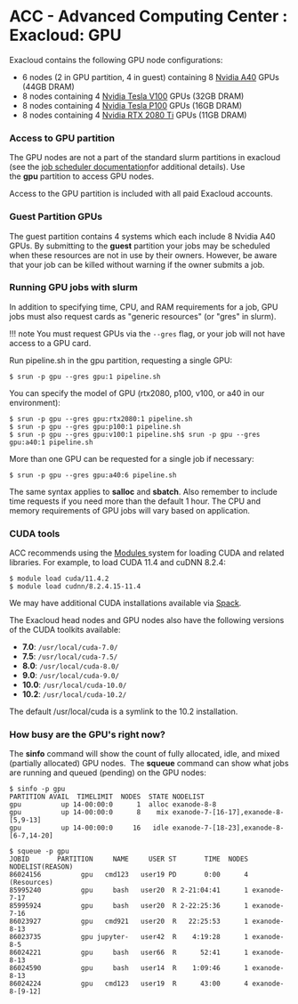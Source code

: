 ACC - Advanced Computing Center : Exacloud: GPU
===============================================

Exacloud contains the following GPU node configurations:

-   6 nodes (2 in GPU partition, 4 in guest) containing 8 [Nvidia A40](https://www.nvidia.com/en-us/data-center/a40/) GPUs (44GB DRAM)
-   8 nodes containing 4 [Nvidia Tesla V100](https://www.nvidia.com/en-us/data-center/tesla-v100/) GPUs (32GB DRAM)
-   8 nodes containing 4 [Nvidia Tesla P100](http://www.nvidia.com/object/tesla-p100.html) GPUs (16GB DRAM)
-   8 nodes containing 4 [Nvidia RTX 2080 Ti](https://www.nvidia.com/en-us/geforce/graphics-cards/rtx-2080-ti/#specs) GPUs (11GB DRAM)

### Access to GPU partition

The GPU nodes are not a part of the standard slurm partitions in exacloud (see the [job scheduler documentation](05-exacloud-Job-Scheduler.md)for additional details). Use the **gpu** partition to access GPU nodes.

Access to the GPU partition is included with all paid Exacloud accounts.

### Guest Partition GPUs


The guest partition contains 4 systems which each include 8 Nvidia A40 GPUs. By submitting to the **guest** partition your jobs may be scheduled when these resources are not in use by their owners. However, be aware that your job can be killed without warning if the owner submits a job.

### Running GPU jobs with slurm

In addition to specifying time, CPU, and RAM requirements for a job, GPU jobs must also request cards as "generic resources" (or "gres" in slurm).

!!! note
    You must request GPUs via the `--gres` flag, or your job will not have access to a GPU card.

Run pipeline.sh in the gpu partition, requesting a single GPU:

```
$ srun -p gpu --gres gpu:1 pipeline.sh

```

You can specify the model of GPU (rtx2080, p100, v100, or a40 in our environment):

```
$ srun -p gpu --gres gpu:rtx2080:1 pipeline.sh
$ srun -p gpu --gres gpu:p100:1 pipeline.sh
$ srun -p gpu --gres gpu:v100:1 pipeline.sh$ srun -p gpu --gres gpu:a40:1 pipeline.sh
```

More than one GPU can be requested for a single job if necessary:

```
$ srun -p gpu --gres gpu:a40:6 pipeline.sh

```

The same syntax applies to **salloc** and **sbatch**. Also remember to include time requests if you need more than the default 1 hour. The CPU and memory requirements of GPU jobs will vary based on application.

### CUDA tools


ACC recommends using the [Modules ](http://fshead1:8080/ACC/24588403.html)system for loading CUDA and related libraries. For example, to load CUDA 11.4 and cuDNN 8.2.4:

```
$ module load cuda/11.4.2
$ module load cudnn/8.2.4.15-11.4
```

We may have additional CUDA installations available via [Spack](http://fshead1:8080/ACC/Exacloud-Spack_113945210.html).

The Exacloud head nodes and GPU nodes also have the following versions of the CUDA toolkits available:

-   **7.0**: `/usr/local/cuda-7.0/`
-   **7.5**: `/usr/local/cuda-7.5/`
-   **8.0**: `/usr/local/cuda-8.0/`
-   **9.0**: `/usr/local/cuda-9.0/`
-   **10.0**: `/usr/local/cuda-10.0/`
-   **10.2**: `/usr/local/cuda-10.2/`

The default /usr/local/cuda is a symlink to the 10.2 installation.

### How busy are the GPU's right now?

The **sinfo** command will show the count of fully allocated, idle, and mixed (partially allocated) GPU nodes.  The **squeue** command can show what jobs are running and queued (pending) on the GPU nodes:

```
$ sinfo -p gpu
PARTITION AVAIL  TIMELIMIT  NODES  STATE NODELIST
gpu          up 14-00:00:0      1  alloc exanode-8-8
gpu          up 14-00:00:0      8    mix exanode-7-[16-17],exanode-8-[5,9-13]
gpu          up 14-00:00:0     16   idle exanode-7-[18-23],exanode-8-[6-7,14-20]

$ squeue -p gpu
JOBID       PARTITION     NAME     USER ST       TIME  NODES NODELIST(REASON)
86024156          gpu   cmd123   user19 PD       0:00      4 (Resources)
85995240          gpu     bash   user20  R 2-21:04:41      1 exanode-7-17
85995924          gpu     bash   user20  R 2-22:25:36      1 exanode-7-16
86023927          gpu   cmd921   user20  R   22:25:53      1 exanode-8-13
86023735          gpu jupyter-   user42  R    4:19:28      1 exanode-8-5
86024221          gpu     bash   user66  R      52:41      1 exanode-8-13
86024590          gpu     bash   user14  R    1:09:46      1 exanode-8-13
86024224          gpu   cmd123   user19  R      43:00      4 exanode-8-[9-12]
```